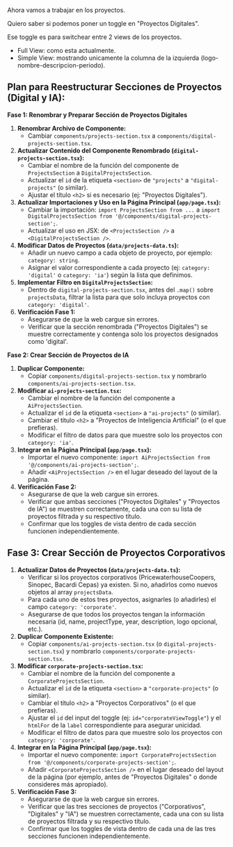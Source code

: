 Ahora vamos a trabajar en los proyectos.

Quiero saber si podemos poner un toggle en "Proyectos Digitales".

Ese toggle es para switchear entre 2 views de los proyectos.

- Full View: como esta actualmente.
- Simple View: mostrando unicamente la columna de la izquierda (logo-nombre-descripcion-periodo).

## Plan para Reestructurar Secciones de Proyectos (Digital y IA):

**Fase 1: Renombrar y Preparar Sección de Proyectos Digitales**

1.  **Renombrar Archivo de Componente:**
    *   Cambiar `components/projects-section.tsx` a `components/digital-projects-section.tsx`.
2.  **Actualizar Contenido del Componente Renombrado (`digital-projects-section.tsx`):**
    *   Cambiar el nombre de la función del componente de `ProjectsSection` a `DigitalProjectsSection`.
    *   Actualizar el `id` de la etiqueta `<section>` de `"projects"` a `"digital-projects"` (o similar).
    *   Ajustar el título `<h2>` si es necesario (ej: "Proyectos Digitales").
3.  **Actualizar Importaciones y Uso en la Página Principal (`app/page.tsx`):**
    *   Cambiar la importación: `import ProjectsSection from ...` a `import DigitalProjectsSection from '@/components/digital-projects-section';`.
    *   Actualizar el uso en JSX: de `<ProjectsSection />` a `<DigitalProjectsSection />`.
4.  **Modificar Datos de Proyectos (`data/projects-data.ts`):**
    *   Añadir un nuevo campo a cada objeto de proyecto, por ejemplo: `category: string`.
    *   Asignar el valor correspondiente a cada proyecto (ej: `category: 'digital'` o `category: 'ia'`) según la lista que definimos.
5.  **Implementar Filtro en `DigitalProjectsSection`:**
    *   Dentro de `digital-projects-section.tsx`, antes del `.map()` sobre `projectsData`, filtrar la lista para que solo incluya proyectos con `category: 'digital'`.
6.  **Verificación Fase 1:**
    *   Asegurarse de que la web cargue sin errores.
    *   Verificar que la sección renombrada ("Proyectos Digitales") se muestre correctamente y contenga solo los proyectos designados como 'digital'.

**Fase 2: Crear Sección de Proyectos de IA**

1.  **Duplicar Componente:**
    *   Copiar `components/digital-projects-section.tsx` y nombrarlo `components/ai-projects-section.tsx`.
2.  **Modificar `ai-projects-section.tsx`:**
    *   Cambiar el nombre de la función del componente a `AiProjectsSection`.
    *   Actualizar el `id` de la etiqueta `<section>` a `"ai-projects"` (o similar).
    *   Cambiar el título `<h2>` a "Proyectos de Inteligencia Artificial" (o el que prefieras).
    *   Modificar el filtro de datos para que muestre solo los proyectos con `category: 'ia'`.
3.  **Integrar en la Página Principal (`app/page.tsx`):**
    *   Importar el nuevo componente: `import AiProjectsSection from '@/components/ai-projects-section';`.
    *   Añadir `<AiProjectsSection />` en el lugar deseado del layout de la página.
4.  **Verificación Fase 2:**
    *   Asegurarse de que la web cargue sin errores.
    *   Verificar que ambas secciones ("Proyectos Digitales" y "Proyectos de IA") se muestren correctamente, cada una con su lista de proyectos filtrada y su respectivo título.
    *   Confirmar que los toggles de vista dentro de cada sección funcionen independientemente.

## Fase 3: Crear Sección de Proyectos Corporativos

1.  **Actualizar Datos de Proyectos (`data/projects-data.ts`):**
    *   Verificar si los proyectos corporativos (PricewaterhouseCoopers, Sinopec, Bacardi Cepas) ya existen. Si no, añadirlos como nuevos objetos al array `projectsData`.
    *   Para cada uno de estos tres proyectos, asignarles (o añadirles) el campo `category: 'corporate'`.
    *   Asegurarse de que todos los proyectos tengan la información necesaria (id, name, projectType, year, description, logo opcional, etc.).
2.  **Duplicar Componente Existente:**
    *   Copiar `components/ai-projects-section.tsx` (o `digital-projects-section.tsx`) y nombrarlo `components/corporate-projects-section.tsx`.
3.  **Modificar `corporate-projects-section.tsx`:**
    *   Cambiar el nombre de la función del componente a `CorporateProjectsSection`.
    *   Actualizar el `id` de la etiqueta `<section>` a `"corporate-projects"` (o similar).
    *   Cambiar el título `<h2>` a "Proyectos Corporativos" (o el que prefieras).
    *   Ajustar el `id` del input del toggle (ej: `id="corporateViewToggle"`) y el `htmlFor` de la `label` correspondiente para asegurar unicidad.
    *   Modificar el filtro de datos para que muestre solo los proyectos con `category: 'corporate'`.
4.  **Integrar en la Página Principal (`app/page.tsx`):**
    *   Importar el nuevo componente: `import CorporateProjectsSection from '@/components/corporate-projects-section';`.
    *   Añadir `<CorporateProjectsSection />` en el lugar deseado del layout de la página (por ejemplo, antes de "Proyectos Digitales" o donde consideres más apropiado).
5.  **Verificación Fase 3:**
    *   Asegurarse de que la web cargue sin errores.
    *   Verificar que las tres secciones de proyectos ("Corporativos", "Digitales" y "IA") se muestren correctamente, cada una con su lista de proyectos filtrada y su respectivo título.
    *   Confirmar que los toggles de vista dentro de cada una de las tres secciones funcionen independientemente.